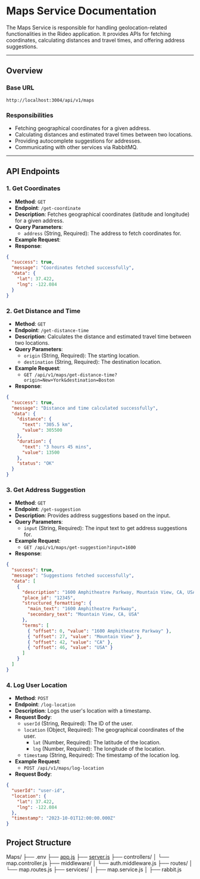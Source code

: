 # Maps Service Documentation

The Maps Service is responsible for handling geolocation-related functionalities in the Rideo application. It provides APIs for fetching coordinates, calculating distances and travel times, and offering address suggestions.

---

## Overview

### Base URL

`http://localhost:3004/api/v1/maps`

### Responsibilities

- Fetching geographical coordinates for a given address.
- Calculating distances and estimated travel times between two locations.
- Providing autocomplete suggestions for addresses.
- Communicating with other services via RabbitMQ.

---

## API Endpoints

### **1. Get Coordinates**

- **Method**: `GET`
- **Endpoint**: `/get-coordinate`
- **Description**: Fetches geographical coordinates (latitude and longitude) for a given address.
- **Query Parameters**:
  - `address` (String, Required): The address to fetch coordinates for.
- **Example Request**:
- **Response**:

```json
{
  "success": true,
  "message": "Coordinates fetched successfully",
  "data": {
    "lat": 37.422,
    "lng": -122.084
  }
}
```

### **2. Get Distance and Time**

- **Method**: `GET`
- **Endpoint**: `/get-distance-time`
- **Description**: Calculates the distance and estimated travel time between two locations.
- **Query Parameters**:
  - `origin` (String, Required): The starting location.
  - `destination` (String, Required): The destination location.
- **Example Request**:
  - `GET /api/v1/maps/get-distance-time?origin=New+York&destination=Boston`
- **Response**:

```json
{
  "success": true,
  "message": "Distance and time calculated successfully",
  "data": {
    "distance": {
      "text": "305.5 km",
      "value": 305500
    },
    "duration": {
      "text": "3 hours 45 mins",
      "value": 13500
    },
    "status": "OK"
  }
}
```

### **3. Get Address Suggestion**

- **Method**: `GET`
- **Endpoint**: `/get-suggestion`
- **Description**: Provides address suggestions based on the input.
- **Query Parameters**:
  - `input` (String, Required): The input text to get address suggestions for.
- **Example Request**:
  - `GET /api/v1/maps/get-suggestion?input=1600`
- **Response**:

```json
{
  "success": true,
  "message": "Suggestions fetched successfully",
  "data": [
    {
      "description": "1600 Amphitheatre Parkway, Mountain View, CA, USA",
      "place_id": "12345",
      "structured_formatting": {
        "main_text": "1600 Amphitheatre Parkway",
        "secondary_text": "Mountain View, CA, USA"
      },
      "terms": [
        { "offset": 0, "value": "1600 Amphitheatre Parkway" },
        { "offset": 27, "value": "Mountain View" },
        { "offset": 42, "value": "CA" },
        { "offset": 46, "value": "USA" }
      ]
    }
  ]
}
```

### **4. Log User Location**

- **Method**: `POST`
- **Endpoint**: `/log-location`
- **Description**: Logs the user's location with a timestamp.
- **Request Body**:
  - `userId` (String, Required): The ID of the user.
  - `location` (Object, Required): The geographical coordinates of the user.
    - `lat` (Number, Required): The latitude of the location.
    - `lng` (Number, Required): The longitude of the location.
  - `timestamp` (String, Required): The timestamp of the location log.
- **Example Request**:
  - `POST /api/v1/maps/log-location`
- **Request Body**:

```json
{
  "userId": "user-id",
  "location": {
    "lat": 37.422,
    "lng": -122.084
  },
  "timestamp": "2023-10-01T12:00:00.000Z"
}
```

## Project Structure

Maps/
├── .env
├── [app.js](http://_vscodecontentref_/1)
├── [server.js](http://_vscodecontentref_/2)
├── controllers/
│ └── map.controller.js
├── middleware/
│ └── auth.middleware.js
├── routes/
│ └── map.routes.js
├── services/
│ ├── map.service.js
│ ├── rabbit.js
